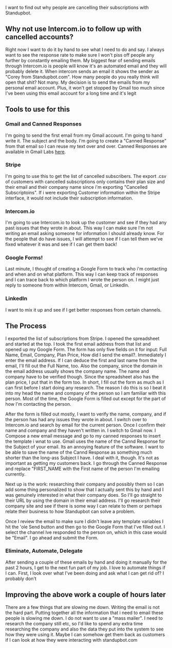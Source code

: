 I want to find out why people are cancelling their subscriptions with Standupbot. 

## Why not use Intercom.io to follow up with cancelled accounts?
Right now I want to do it by hand to see what I need to do and say. I always want to see the response rate to make sure I won't piss off people any further by constantly emailing them. My biggest fear of sending emails through Intercom.io is people will know it's an automated email and they will probably delete it. When intercom sends an email it shows the sender as "Corey from Standupbot.com". How many people do you really think will open that shit? Not many. My decision is to send the emails from my personal email account. Plus, it won't get stopped by Gmail too much since I've been using this email account for a long time and it's legit

## Tools to use for this

### Gmail and Canned Responses

I'm going to send the first email from my Gmail account. I'm going to hand write it. The subject and the body. I'm going to create a "Canned Response" from that email so I can reuse my text over and over. Canned Responses are available in Gmail Labs [here](http://time.com/12436/quick-gmail-trick-pre-write-email-messages-with-canned-responses/). 

### Stripe

I'm going to use this to get the list of cancelled subscribers.  The export .csv of customers with cancelled subscriptions only contains their plan size and their email and their company name since i'm exporting "Cancelled Subscriptoins". If i were exporting Customer information within the Stripe interface, it would not include their subscription information. 

### Intercom.io

I'm going to use Intercom.io to look up the customer and see if they had any past issues that they wrote in about. This way I can make sure I'm not writing an email asking someone for information I should already know. For the people that do have issues, I will attempt to see if I can tell them we've fixed whatever it was and see if I can get them back!


### Google Forms!

Last minute, I thought of creating a Google Form to track who i'm contacting and when and on what platform. This way I can keep track of responses and I can trace back to which platform I wrote the person on. I might just reply to someone from within Intercom, Gmail, or LinkedIn.

### LinkedIn

I want to mix it up and see if I get better responses from certain channels.


## The Process

I exported the list of subscriptions from Stripe. I opened the spreadsheet and started at the top. I took the first email address from that list and opened up my Google Form. The form has only five fields on it for input: Full Name, Email, Company, Plan Price, How did I send the email?. Immediately I enter the email address. If I can deduce the first and last name from the email, I'll fill out the Full Name, too. Also the company, since the domain in the email address usually shows the company name. The name and company have to be verified though. Since the spreadsheet also has the plan price, I put that in the form too. In short, I fill out the form as much as I can first before I start doing any research. The reason I do this is so I beat it into my head the name and company of the person so I am familiar with this person. Most of the time, the Google Form is filled out  except for the part of how I'm contacting the person.

After the form is filled out mostly, I want to verify the name, company, and if the person has had any issues they wrote in about. I switch over to Intercom.io and search by email for the current person. Once I confirm their name and company and they haven't written in. I switch to Gmail now. I Compose a new email message and go to my canned responses to insert the template i wnat to use. Gmail uses the name of the Cannd Response for the Subject of your email. Its an annoying feature of the software. I want to be able to save the name of the Cannd Response as something much shorter than the long-ass Subject I have. I deal with it, though. It's not as important as getting my customers back. I go through the Canned Response and replace "FIRST_NAME with the First name of the person I'm emailing currently.

Next up is the work: researching their company and possibly them so I can add some thing personalized to show that I actually sent this by hand and I was genuinely interested in what their company does. So I'll go straight to their URL by using the domain in their email address. I'll go research their company site and see if there is some way I can relate to them or perhaps relate their business to how Standupbot can solve a problem.

Once I review the email to make sure I didn't leave any template variables I hit the 'ole Send button and then go to the Google Form that I've filled out. I select the channel Ive responded to the person on, which in this case would be "Email". I go ahead and submit the Form.


### Eliminate, Automate, Delegate

After sending a couple of these emails by hand and doing it manually for the past 2 hours, I get to the next fun part of my job. I love to automate things if I can. First, I look over what I've been doing and ask what I can get rid of? I probably don't 

## Improving the above work a couple of hours later

There are a few things that are slowing me down. Writing the email is not the hard part. Putting together all the information that i need to email these people is slowing me down. I do not want to use a "mass mailer". I need to research the company still etc, so I'd like to spend any extra time researching the company and also the data they put into the system to see how they were using it.  Maybe I can somehow get them back as customers if I can look at how they were interacting with standupbot.com
 
